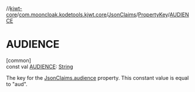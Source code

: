 //[kjwt-core](../../../../index.md)/[com.mooncloak.kodetools.kjwt.core](../../index.md)/[JsonClaims](../index.md)/[PropertyKey](index.md)/[AUDIENCE](-a-u-d-i-e-n-c-e.md)

# AUDIENCE

[common]\
const val [AUDIENCE](-a-u-d-i-e-n-c-e.md): [String](https://kotlinlang.org/api/latest/jvm/stdlib/kotlin/-string/index.html)

The key for the [JsonClaims.audience](../audience.md) property. This constant value is equal to &quot;aud&quot;.
